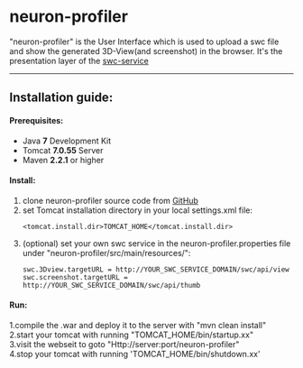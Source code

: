 neuron-profiler
===============


"neuron-profiler" is the User Interface which is used to upload a swc file and show the generated 3D-View(and screenshot) in the browser.
It's the presentation layer of the [swc-service][1]

----------

Installation guide:
--------------------------------
#### **Prerequisites:**<br />
 - Java **7** Development Kit<br />
 - Tomcat **7.0.55** Server<br />
 - Maven **2.2.1** or higher<br />

#### **Install:**<br />
1. clone neuron-profiler source code from [GitHub][2] <br />
2. set Tomcat installation directory in your local settings.xml file:<br />
    ```
    <tomcat.install.dir>TOMCAT_HOME</tomcat.install.dir>
    ```
3. (optional) set your own swc service in the neuron-profiler.properties file under "neuron-profiler/src/main/resources/":
    ```
    swc.3Dview.targetURL = http://YOUR_SWC_SERVICE_DOMAIN/swc/api/view
    swc.screenshot.targetURL = http://YOUR_SWC_SERVICE_DOMAIN/swc/api/thumb
    ```

#### **Run:**<br />
1.compile the .war and deploy it to the server with "mvn clean install"<br />
2.start your tomcat with running "TOMCAT_HOME/bin/startup.xx"<br />
3.visit the webseit to goto "Http://server:port/neuron-profiler"<br />
4.stop your tomcat with running 'TOMCAT_HOME/bin/shutdown.xx'<br />
 
[1]: https://github.com/MPDL/swc-service
[2]: https://github.com/MPDL/neuron-profiler

